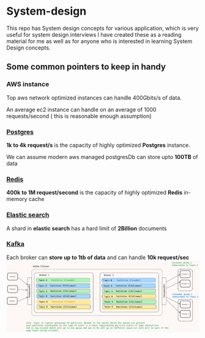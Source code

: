 # System-design
This repo has System design concepts for various application, which is very useful for system design interviews
I have created these as a reading material for me as well as for anyone who is interested in learning System Design concepts.


## Some common pointers to keep in handy

### AWS instance 
Top aws network optimized instances can handle 400Gbits/s of data.

An average ec2 instance can handle on an average of 1000 requests/second ( this is reasonable enough assumption) 

### [Postgres](important-concepts/PostGresPerformanceAndSearchLatencyForSpatialQueries.md)
**1k  to 4k request/s** is the capacity of highly optimized **Postgres** instance.

We can assume modern aws managed postgresDb can store upto **100TB** of data

### [Redis](redis/Readme.md)
**400k to 1M request/second** is the capacity of highly optimized **Redis** in-memory cache

### [Elastic search](elastic-search/readme.md)
A shard in **elastic search** has a hard limit of **2Billion** documents

### [Kafka](kafka/Readme.md)
Each broker can **store up to 1tb of data** and can handle **10k request/sec**
![kafka cluster](<kafka/image copy 6.png>)